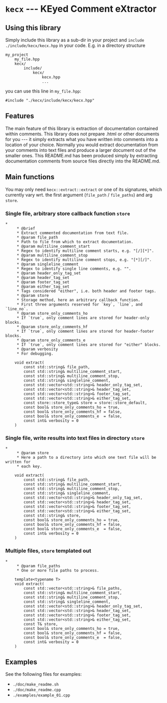 <!-- generated by ./doc/make_readme.sh; do not edit manually -->

# `kecx` --- KEyed Comment eXtractor

## Using this library

Simply include this library as a sub-dir in your project and `include`
`./include/kecx/kecx.hpp` in your code. E.g. in a directory structure

```
my_project
    my_file.hpp
    kecx/
        include/
            kecx/
                kecx.hpp
                ...
```

you can use this line in `my_file.hpp`:

```
#include "./kecx/include/kecx/kecx.hpp"
```

## Features

The main feature of this library is extraction of documentation
contained within comments. This library does not prepare .html or other
documents for you --- it simply extracts what you have written into
comments into a location of your choice. Normally you would extract
documentation from your comments into text files and produce
a larger document out of the smaller ones. This README.md has been
produced simply by extracting documentation comments from source files
directly into the README.md.

## Main functions

You may only need `kecx::extract::extract` or one of its signatures,
which currently vary wrt. the first argument (`file_path` / `file_paths`)
and arg `store`.

### Single file, arbitrary store callback function `store`
```
*
     * @brief
     * Extract commented documentation from text file.
     * @param file_path
     * Path to file from which to extract documentation.
     * @param multiline_comment_start
     * Regex to identify multiline comment starts, e.g. "[/][*]".
     * @param multiline_comment_stop
     * Regex to identify multiline comment stops, e.g. "[*][/]".
     * @param singleline_comment
     * Regex to identify single line comments, e.g. "".
     * @param header_only_tag_set
     * @param header_tag_set
     * @param footer_tag_set
     * @param either_tag_set
     * Tags considered "either", i.e. both header and footer tags.
     * @param store
     * Storage method, here an arbitrary callback function.
     * First three arguments reserved for `key`, `line`, and `line_no`.
     * @param store_only_comments_ho
     * If `true`, only comment lines are stored for header-only blocks.
     * @param store_only_comments_hf
     * If `true`, only comment lines are stored for header-footer blocks.
     * @param store_only_comments_e
     * If `true`, only comment lines are stored for "either" blocks.
     * @param verbosity
     * For debugging.

    void extract(
        const std::string& file_path,
        const std::string& multiline_comment_start,
        const std::string& multiline_comment_stop,
        const std::string& singleline_comment,
        const std::vector<std::string>& header_only_tag_set,
        const std::vector<std::string>& header_tag_set,
        const std::vector<std::string>& footer_tag_set,
        const std::vector<std::string>& either_tag_set,
        const store::store_type& store = store::store_default,
        const bool& store_only_comments_ho = true,
        const bool& store_only_comments_hf = false,
        const bool& store_only_comments_e  = false,
        const int& verbosity = 0
    )
```


### Single file, write results into text files in directory `store`
```
*
     * @param store
     * Here a path to a directory into which one text file will be written for
     * each key.

    void extract(
        const std::string& file_path,
        const std::string& multiline_comment_start,
        const std::string& multiline_comment_stop,
        const std::string& singleline_comment,
        const std::vector<std::string>& header_only_tag_set,
        const std::vector<std::string>& header_tag_set,
        const std::vector<std::string>& footer_tag_set,
        const std::vector<std::string>& either_tag_set,
        const std::string& store,
        const bool& store_only_comments_ho = true,
        const bool& store_only_comments_hf = false,
        const bool& store_only_comments_e  = false,
        const int& verbosity = 0
    )
```


### Multiple files, `store` templated out
```
*
     * @param file_paths
     * One or more file paths to process.

    template<typename T>
    void extract(
        const std::vector<std::string>& file_paths,
        const std::string& multiline_comment_start,
        const std::string& multiline_comment_stop,
        const std::string& singleline_comment,
        const std::vector<std::string>& header_only_tag_set,
        const std::vector<std::string>& header_tag_set,
        const std::vector<std::string>& footer_tag_set,
        const std::vector<std::string>& either_tag_set,
        const T& store,
        const bool& store_only_comments_ho = true,
        const bool& store_only_comments_hf = false,
        const bool& store_only_comments_e  = false,
        const int& verbosity = 0
    )
```

## Examples

See the following files for examples:

- `./doc/make_readme.sh`
- `./doc/make_readme.cpp`
- `./examples/example_01.cpp`
